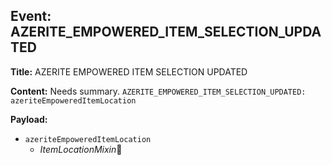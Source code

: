 ## Event: AZERITE_EMPOWERED_ITEM_SELECTION_UPDATED

**Title:** AZERITE EMPOWERED ITEM SELECTION UPDATED

**Content:**
Needs summary.
`AZERITE_EMPOWERED_ITEM_SELECTION_UPDATED: azeriteEmpoweredItemLocation`

**Payload:**
- `azeriteEmpoweredItemLocation`
  - *ItemLocationMixin*🔗